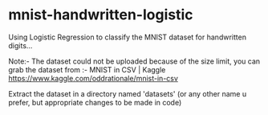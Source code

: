 # mnist-handwritten-logistic
Using Logistic Regression to classify the MNIST dataset for handwritten digits...

Note:- The dataset could not be uploaded because of the size limit, you can grab the dataset from :-
MNIST in CSV | Kaggle
https://www.kaggle.com/oddrationale/mnist-in-csv

Extract the dataset in a directory named 'datasets' (or any other name u prefer, but appropriate changes to be made in code)
